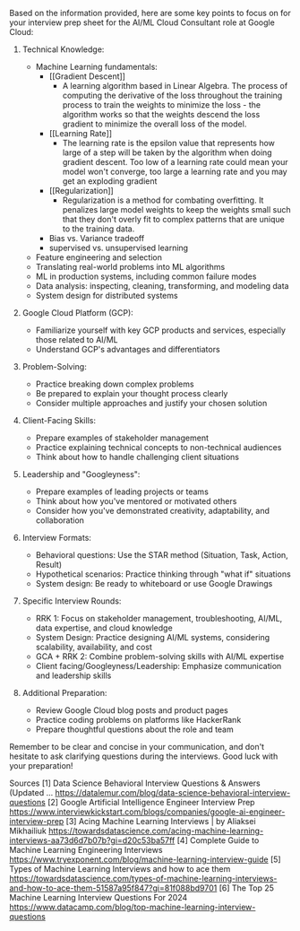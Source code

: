 Based on the information provided, here are some key points to focus on for your interview prep sheet for the AI/ML Cloud Consultant role at Google Cloud:

1. Technical Knowledge:
   - Machine Learning fundamentals: 
	   - [[Gradient Descent]]
		   - A learning algorithm based in Linear Algebra. The process of computing the derivative of the loss throughout the training process to train the weights to minimize the loss - the algorithm works so that the weights descend the loss gradient to minimize the overall loss of the model.
	   - [[Learning Rate]]
		   - The learning rate is the epsilon value that represents how large of a step will be taken by the algorithm when doing gradient descent. Too low of a learning rate could mean your model won't converge, too large a learning rate and you may get an exploding gradient
	   - [[Regularization]]
		   - Regularization is a method for combating overfitting. It penalizes large model weights to keep the weights small such that they don't overly fit to complex patterns that are unique to the training data.
	   - Bias vs. Variance tradeoff
	   - supervised vs. unsupervised learning
   - Feature engineering and selection
   - Translating real-world problems into ML algorithms
   - ML in production systems, including common failure modes
   - Data analysis: inspecting, cleaning, transforming, and modeling data
   - System design for distributed systems

2. Google Cloud Platform (GCP):
   - Familiarize yourself with key GCP products and services, especially those related to AI/ML
   - Understand GCP's advantages and differentiators

3. Problem-Solving:
   - Practice breaking down complex problems
   - Be prepared to explain your thought process clearly
   - Consider multiple approaches and justify your chosen solution

4. Client-Facing Skills:
   - Prepare examples of stakeholder management
   - Practice explaining technical concepts to non-technical audiences
   - Think about how to handle challenging client situations

5. Leadership and "Googleyness":
   - Prepare examples of leading projects or teams
   - Think about how you've mentored or motivated others
   - Consider how you've demonstrated creativity, adaptability, and collaboration

6. Interview Formats:
   - Behavioral questions: Use the STAR method (Situation, Task, Action, Result)
   - Hypothetical scenarios: Practice thinking through "what if" situations
   - System design: Be ready to whiteboard or use Google Drawings

7. Specific Interview Rounds:
   - RRK 1: Focus on stakeholder management, troubleshooting, AI/ML, data expertise, and cloud knowledge
   - System Design: Practice designing AI/ML systems, considering scalability, availability, and cost
   - GCA + RRK 2: Combine problem-solving skills with AI/ML expertise
   - Client facing/Googleyness/Leadership: Emphasize communication and leadership skills

8. Additional Preparation:
   - Review Google Cloud blog posts and product pages
   - Practice coding problems on platforms like HackerRank
   - Prepare thoughtful questions about the role and team

Remember to be clear and concise in your communication, and don't hesitate to ask clarifying questions during the interviews. Good luck with your preparation!

Sources
[1] Data Science Behavioral Interview Questions & Answers (Updated ... https://datalemur.com/blog/data-science-behavioral-interview-questions
[2] Google Artificial Intelligence Engineer Interview Prep https://www.interviewkickstart.com/blogs/companies/google-ai-engineer-interview-prep
[3] Acing Machine Learning Interviews | by Aliaksei Mikhailiuk https://towardsdatascience.com/acing-machine-learning-interviews-aa73d6d7b07b?gi=d20c53ba57ff
[4] Complete Guide to Machine Learning Engineering Interviews https://www.tryexponent.com/blog/machine-learning-interview-guide
[5] Types of Machine Learning Interviews and how to ace them https://towardsdatascience.com/types-of-machine-learning-interviews-and-how-to-ace-them-51587a95f847?gi=81f088bd9701
[6] The Top 25 Machine Learning Interview Questions For 2024 https://www.datacamp.com/blog/top-machine-learning-interview-questions
